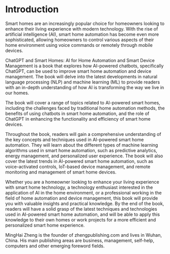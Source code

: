 # Introduction

Smart homes are an increasingly popular choice for homeowners looking to enhance their living experience with modern technology. With the rise of artificial intelligence (AI), smart home automation has become even more sophisticated, allowing homeowners to control various aspects of their home environment using voice commands or remotely through mobile devices.

ChatGPT and Smart Homes: AI for Home Automation and Smart Device Management is a book that explores how AI-powered chatbots, specifically ChatGPT, can be used to improve smart home automation and device management. The book will delve into the latest developments in natural language processing (NLP) and machine learning (ML) to provide readers with an in-depth understanding of how AI is transforming the way we live in our homes.

The book will cover a range of topics related to AI-powered smart homes, including the challenges faced by traditional home automation methods, the benefits of using chatbots in smart home automation, and the role of ChatGPT in enhancing the functionality and efficiency of smart home devices.

Throughout the book, readers will gain a comprehensive understanding of the key concepts and techniques used in AI-powered smart home automation. They will learn about the different types of machine learning algorithms used in smart home automation, such as predictive analytics, energy management, and personalized user experience. The book will also cover the latest trends in AI-powered smart home automation, such as voice-activated controls, IoT-based device management, and remote monitoring and management of smart home devices.

Whether you are a homeowner looking to enhance your living experience with smart home technology, a technology enthusiast interested in the application of AI in the home environment, or a professional working in the field of home automation and device management, this book will provide you with valuable insights and practical knowledge. By the end of the book, readers will have a solid grasp of the latest techniques and technologies used in AI-powered smart home automation, and will be able to apply this knowledge to their own homes or work projects for a more efficient and personalized smart home experience.

MingHai Zheng is the founder of zhengpublishing.com and lives in Wuhan, China. His main publishing areas are business, management, self-help, computers and other emerging foreword fields.
